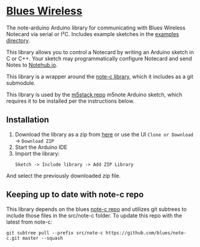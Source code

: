 # [Blues Wireless][blues]

The note-arduino Arduino library for communicating with Blues Wireless Notecard via serial or I²C. Includes example sketches in the [examples directory](examples).

This library allows you to control a Notecard by writing an Arduino sketch in C or C++.
Your sketch may programmatically configure Notecard and send Notes to [Notehub.io][notehub].

This library is a wrapper around the [note-c library][note-c], which it includes as a git submodule.

This library is used by the [m5stack repo][m5stack] m5note Arduino sketch, which requires it to be installed per the instructions below.

## Installation

1. Download the library as a zip from [here][archive] or use the
UI `Clone or Download` -> `Download ZIP`
2. Start the Arduino IDE
3. Import the library:
   ```
   Sketch -> Include library -> Add ZIP Library
   ```
And select the previously downloaded zip file.

## Keeping up to date with note-c repo

This library depends on the blues [note-c repo][note-c] and utilizes
git subtrees to include those files in the src/note-c folder. To
update this repo with the latest from note-c:

```
git subtree pull --prefix src/note-c https://github.com/blues/note-c.git master --squash
```

[blues]: https://blues.com
[notehub]: https://notehub.io
[note-c]: https://github.com/blues/note-c
[m5stack]: https://github.com/blues/m5stack
[archive]: https://github.com/blues/note-arduino/archive/master.zip


